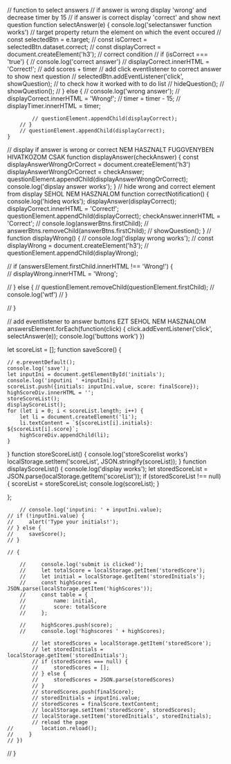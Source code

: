 // function to select answers
    // if answer is wrong display 'wrong' and decrease timer by 15
    // if answer is correct display 'correct' and show next question
    function selectAnswer(e) {
        console.log('selectanswer function works')
        // target property return the element on which the event occured
        // const selectedBtn = e.target;
        // const isCorrect = selectedBtn.dataset.correct;
        // const displayCorrect = document.createElement('h3');
        // correct condition
        // if (isCorrect === 'true') {
            // console.log('correct answer')
            // displayCorrect.innerHTML = 'Correct!';
            // add scores + timer
            // add click eventlistener to correct answer to show next question
            // selectedBtn.addEventListener('click', showQuestion);
            // to check how it worked with to do list
            // hideQuestion();
            // showQuestion();
        // } else {
            // console.log('wrong answer');
            // displayCorrect.innerHTML = 'Wrong!';
            // timer = timer - 15;
            // displayTimer.innerHTML = timer;
    
            // questionElement.appendChild(displayCorrect);
        // }
        // questionElement.appendChild(displayCorrect);
    }

    
// display if answer is wrong or correct NEM HASZNALT FUGGVENYBEN HIVATKOZOM CSAK
function displayAnswer(checkAnswer) {
    const displayAnswerWrongOrCorrect = document.createElement('h3')
    displayAnswerWrongOrCorrect = checkAnswer;
    questionElement.appendChild(displayAnswerWrongOrCorrect);
    console.log('dipslay answer works');
}
// hide wrong and correct element from display SEHOL NEM HASZNALOM
function correctNotification() {
    console.log('hideq works');
    displayAnswer(displayCorrect);
    displayCorrect.innerHTML = 'Correct!';
    questionElement.appendChild(displayCorrect);
    checkAnswer.innerHTML = 'Correct';
    // console.log(answerBtns.firstChild);
    //     answerBtns.removeChild(answerBtns.firstChild);
    // showQuestion();
}
// function displayWrong() {
//     console.log('display wrong works');
//     const displayWrong = document.createElement('h3');
//     questionElement.appendChild(displayWrong);

//     if (answersElement.firstChild.innerHTML !== 'Wrong!') {    
//         displayWrong.innerHTML = 'Wrong';

//     } else {
//         questionElement.removeChild(questionElement.firstChild);
//         console.log('wtf')
//     }  
    
// }

// add eventlistener to answer buttons EZT SEHOL NEM HASZNALOM
answersElement.forEach(function(click) {
    click.addEventListener('click', selectAnswer(e));
    console.log('buttons work')
})

let scoreList = [];
function saveScore() {

    // e.preventDefault();
    console.log('save');
    let inputIni = document.getElementById('initials');
    console.log('inputini ' +inputIni);
    scoreList.push({initials: inputIni.value, score: finalScore});
    highScoreDiv.innerHTML = '';
    storeScoreList();
    displayScoreList();
    for (let i = 0; i < scoreList.length; i++) {
        let li = document.createElement('li');
        li.textContent = `${scoreList[i].initials}: ${scoreList[i].score}`;
        highScoreDiv.appendChild(li);
    }

}
function storeScoreList() {
    console.log('storeScorelist works')
    localStorage.setItem('scoreList', JSON.stringify(scoreList));
}
function displayScoreList() {
    console.log('display works');
    let storedScoreList = JSON.parse(localStorage.getItem('scoreList'));
    if (storedScoreList !== null) {
        scoreList = storeScoreList;
        console.log(scoreList);
    }

};
        
        // console.log('inputini: ' + inputIni.value);
    // if (!inputIni.value) {
    //     alert('Type your initials!');
    // } else {
    //     saveScore();
    // }

    // {

        //     console.log('submit is clicked');
        //     let totalScore = localStorage.getItem('storedScore');
        //     let initial = localStorage.getItem('storedInitials');
        //     const highScores = JSON.parse(localStorage.getItem('highScores'));
        //     const table = {
        //         name: initial,
        //         score: totalScore
        //     };

        //     highScores.push(score);
        //     console.log('highscores ' + highScores);

            // let storedScores = localStorage.getItem('storedScore');
            // let storedInitials = localStorage.getItem('storedInitials');
            // if (storedScores === null) {
            //     storedScores = [];
            // } else {
            //     storedScores = JSON.parse(storedScores)
            // }
            // storedScores.push(finalScore);
            // storedInitials = inputIni.value;
            // storedScores = finalScore.textContent;
            // localStorage.setItem('storedScore', storedScores);
            // localStorage.setItem('storedInitials', storedInitials);
            // reload the page 
    //         location.reload();
    //     }
    // })
// }